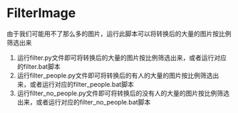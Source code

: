 # FilterImage

由于我们可能用不了那么多的图片，运行此脚本可以将转换后的大量的图片按比例筛选出来

1. 运行filter.py文件即可将转换后的大量的图片按比例筛选出来，或者运行对应的filter.bat脚本
2. 运行filter_people.py文件即可将转换后的有人的大量的图片按比例筛选出来，或者运行对应的filter_people.bat脚本
3. 运行filter_no_people.py文件即可将转换后的没有人的大量的图片按比例筛选出来，或者运行对应的filter_no_people.bat脚本